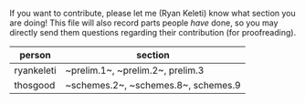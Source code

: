 If you want to contribute, please let me (Ryan Keleti) know what section you are doing!
This file will also record parts people _have_ done, so you may directly send them questions regarding their contribution (for proofreading).

|person        |section|
|-|-|
| ryankeleti      |~prelim.1~, ~prelim.2~, prelim.3|
| thosgood        |~schemes.2~, ~schemes.8~, schemes.9|
